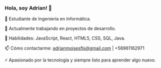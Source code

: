 ### Hola, soy Adrian! 👋

🌱 Estudiante de Ingeniería en Informática.

🚀 Actualmente trabajando en proyectos de desarrollo.

🔧 Habilidades: JavaScript, React, HTML5, CSS, SQL, Java.

📫 Cómo contactarme: adrianmoisesfls@gmail.com | +56961162971

⚡ Apasionado por la tecnología y siempre listo para aprender algo nuevo.
